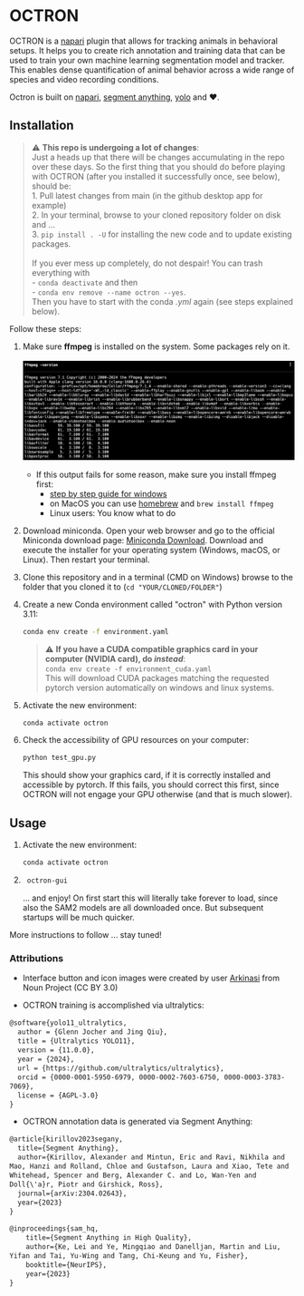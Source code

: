 # OCTRON

OCTRON is a [napari](https://www.napari.org) plugin that allows for tracking animals in behavioral setups. It helps you to create rich annotation and training data that can be used to train your own machine learning segmentation model and tracker.
This enables dense quantification of animal behavior across a wide range of species and video recording conditions. 

Octron is built on [napari](https://www.napari.org), [segment anything](https://segment-anything.com/), [yolo](https://www.ultralytics.com/) and ❤️.

## Installation

> :warning: **This repo is undergoing a lot of changes**: <br>
    Just a heads up that there will be changes accumulating in the repo over these days. So the first thing that you should do before playing with OCTRON (after you installed it successfully once, see below), should be:<br>
    1. Pull latest changes from main (in the github desktop app for example)<br>
    2. In your terminal, browse to your cloned repository folder on disk and ...<br>
    3. `pip install . -U` for installing the new code and to update existing packages.<br><br>
    If you ever mess up completely, do not despair! You can trash everything with<br>
        - `conda deactivate` and then<br>
        - `conda env remove --name octron --yes`.<br>Then you have to start with the conda *.yml* again (see steps explained below). 


Follow these steps: 

1. Make sure **ffmpeg** is installed on the system. Some packages rely on it.<br><br>
    ![FFmpeg Test](pics/ffmpeg_test.png)
    - If this output fails for some reason, make sure you install ffmpeg first:
        - [step by step guide for windows](ffmpeg_windows.md)
        - on MacOS you can use [homebrew](https://formulae.brew.sh/formula/ffmpeg) and `brew install ffmpeg`
        - Linux users: You know what to do

2. Download miniconda. Open your web browser and go to the official Miniconda download page: [Miniconda Download](https://docs.conda.io/en/latest/miniconda.html). Download and execute the installer for your operating system (Windows, macOS, or Linux). Then restart your terminal.

3. Clone this repository and in a terminal (CMD on Windows) browse to the folder that you cloned it to (`cd "YOUR/CLONED/FOLDER"`)

4. Create a new Conda environment called "octron" with Python version 3.11:
    ```sh
    conda env create -f environment.yaml
    ```
    > :warning: **If you have a CUDA compatible graphics card in your computer (NVIDIA card), do *instead***:<br>
        `conda env create -f environment_cuda.yaml`
    <br>This will download CUDA packages matching the requested pytorch version automatically on windows and linux systems.
5. Activate the new environment:
    ```sh
    conda activate octron
    ```
6. Check the accessibility of GPU resources on your computer:
    ```sh
    python test_gpu.py
    ```
    This should show your graphics card, if it is correctly installed and accessible by pytorch. If this fails, you should correct this first, since OCTRON will not engage your GPU otherwise (and that is much slower).

## Usage
1. Activate the new environment:
    ```sh
    conda activate octron
    ```
2. ```sh
    octron-gui
    ```
    ... and enjoy! 
    On first start this will literally take forever to load, since also the SAM2 models are all downloaded once. But subsequent startups will be much quicker. 

More instructions to follow ... stay tuned! 


### Attributions
- Interface button and icon images were created by user [Arkinasi](https://thenounproject.com/browse/collection-icon/marketing-agency-239829/) from Noun Project (CC BY 3.0)

- OCTRON training is accomplished via ultralytics: 
```{bibtex}
@software{yolo11_ultralytics,
  author = {Glenn Jocher and Jing Qiu},
  title = {Ultralytics YOLO11},
  version = {11.0.0},
  year = {2024},
  url = {https://github.com/ultralytics/ultralytics},
  orcid = {0000-0001-5950-6979, 0000-0002-7603-6750, 0000-0003-3783-7069},
  license = {AGPL-3.0}
}
```
- OCTRON annotation data is generated via Segment Anything:
```{bibtex}
@article{kirillov2023segany,
  title={Segment Anything},
  author={Kirillov, Alexander and Mintun, Eric and Ravi, Nikhila and Mao, Hanzi and Rolland, Chloe and Gustafson, Laura and Xiao, Tete and Whitehead, Spencer and Berg, Alexander C. and Lo, Wan-Yen and Doll{\'a}r, Piotr and Girshick, Ross},
  journal={arXiv:2304.02643},
  year={2023}
}
```
```{bibtex}
@inproceedings{sam_hq,
    title={Segment Anything in High Quality},
    author={Ke, Lei and Ye, Mingqiao and Danelljan, Martin and Liu, Yifan and Tai, Yu-Wing and Tang, Chi-Keung and Yu, Fisher},
    booktitle={NeurIPS},
    year={2023}
}  
```